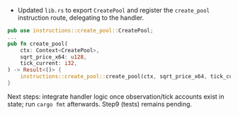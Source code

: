 - Updated `lib.rs` to export `CreatePool` and register the `create_pool` instruction route, delegating to the handler.
```8:47:contract_roadmap/6.implementation/1.anchor_tutorial/fun-uniswap-v3/programs/fun-uniswap-v3/src/lib.rs
pub use instructions::create_pool::CreatePool;
...
pub fn create_pool(
    ctx: Context<CreatePool>,
    sqrt_price_x64: u128,
    tick_current: i32,
) -> Result<()> {
    instructions::create_pool::create_pool(ctx, sqrt_price_x64, tick_current)
}
```

Next steps: integrate handler logic once observation/tick accounts exist in state; run `cargo fmt` afterwards. Step9 (tests) remains pending.